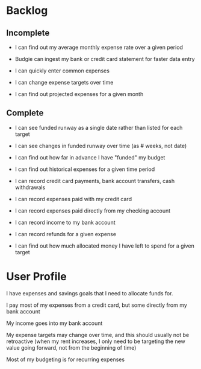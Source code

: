# Backlog

## Incomplete

- I can find out my average monthly expense rate over a given period

- Budgie can ingest my bank or credit card statement for faster data entry
  
- I can quickly enter common expenses

- I can change expense targets over time

- I can find out projected expenses for a given month

## Complete

- I can see funded runway as a single date rather than listed for each target

- I can see changes in funded runway over time (as # weeks, not date)

- I can find out how far in advance I have "funded" my budget

- I can find out historical expenses for a given time period

- I can record credit card payments, bank account transfers, cash withdrawals

- I can record expenses paid with my credit card

- I can record expenses paid directly from my checking account

- I can record income to my bank account

- I can record refunds for a given expense

- I can find out how much allocated money I have left to spend for a given target

# User Profile

I have expenses and savings goals that I need to allocate funds for.

I pay most of my expenses from a credit card, but some directly from my bank account

My income goes into my bank account

My expense targets may change over time, and this should usually not be retroactive (when my rent increases,
I only need to be targeting the new value going forward, not from the beginning of time)

Most of my budgeting is for recurring expenses
